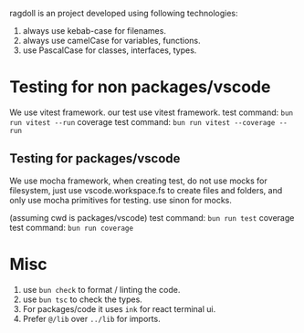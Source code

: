 ragdoll is an project developed using following technologies:
1. always use kebab-case for filenames.
2. always use camelCase for variables, functions.
3. use PascalCase for classes, interfaces, types.

# Testing for non packages/vscode
We use vitest framework.
our test use vitest framework.
test command: `bun run vitest --run`
coverage test command: `bun run vitest --coverage --run`

## Testing for packages/vscode
We use mocha framework, when creating test, do not use mocks for filesystem, just use vscode.workspace.fs to create files and folders, and only use mocha primitives for testing. use sinon for mocks.

(assuming cwd is packages/vscode)
test command: `bun run test`
coverage test command: `bun run coverage`

# Misc
1. use `bun check` to format / linting the code.
2. use `bun tsc` to check the types.
3. For packages/code it uses `ink` for react terminal ui.
4. Prefer `@/lib` over `../lib` for imports.